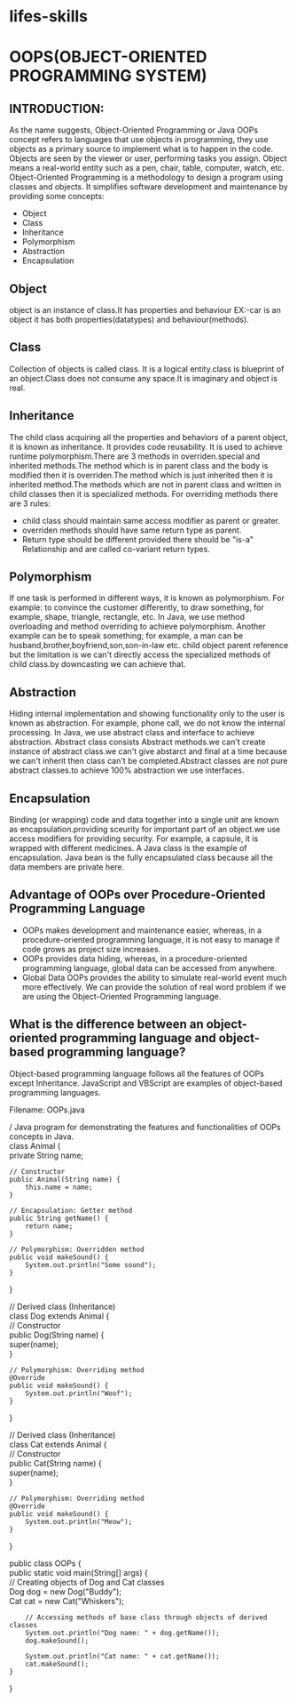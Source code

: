 # lifes-skills

# OOPS(OBJECT-ORIENTED PROGRAMMING SYSTEM)

## INTRODUCTION:
As the name suggests, Object-Oriented Programming or Java OOPs concept refers to languages that use objects in programming, they use objects as a primary source to implement what is to happen in the code. Objects are seen by the viewer or user, performing tasks you assign.
Object means a real-world entity such as a pen, chair, table, computer, watch, etc. Object-Oriented Programming is a methodology to design a program using classes and objects. It simplifies software development and maintenance by providing some concepts:
   * Object
   * Class
   * Inheritance
   * Polymorphism
   * Abstraction
   * Encapsulation
## Object
object is an instance of class.It has properties and behaviour EX:-car is an object it has both properties(datatypes) and behaviour(methods).
## Class
Collection of objects is called class. It is a logical entity.class is blueprint of an object.Class does not consume any space.It is imaginary and object is real.
## Inheritance
The child class acquiring all the properties and behaviors of a parent object, it is known as inheritance. It provides code reusability. It is used to achieve runtime polymorphism.There are 3 methods in overriden.special and inherited methods.The method which is in parent class and the body is modified then it is overriden.The method which is just inherited then it is inherited method.The methods which are not in parent class and written in child classes then it is specialized methods.
For overriding methods there are 3 rules:
* child class should maintain same access modifier as parent or greater.
* overriden methods should have same return type as parent.
* Return type should be different provided there should be "is-a" Relationship and are called co-variant return types. 
## Polymorphism
If one task is performed in different ways, it is known as polymorphism. For example: to convince the customer differently, to draw something, for example, shape, triangle, rectangle, etc.
In Java, we use method overloading and method overriding to achieve polymorphism.
Another example can be to speak something; for example, a man can be husband,brother,boyfriend,son,son-in-law etc.
child object parent reference but the limitation is we can't directly access the specialized methods of child class.by downcasting we can achieve that.
## Abstraction
Hiding internal implementation and showing functionality only to the user is known as abstraction. For example, phone call, we do not know the internal processing.
In Java, we use abstract class and interface to achieve abstraction.
Abstract class consists Abstract methods.we can't create instance of abstract class.we can't give abstarct and final at a time because we can't inherit then class can't be completed.Abstract classes are not pure abstract classes.to achieve 100% abstraction we use interfaces.
## Encapsulation
Binding (or wrapping) code and data together into a single unit are known as encapsulation.providing sceurity for important part of an object.we use access modifiers for providing security. For example, a capsule, it is wrapped with different medicines.
A Java class is the example of encapsulation. Java bean is the fully encapsulated class because all the data members are private here.
## Advantage of OOPs over Procedure-Oriented Programming Language
* OOPs makes development and maintenance easier, whereas, in a procedure-oriented programming language, it is not easy to manage if code grows as project size increases.
*  OOPs provides data hiding, whereas, in a procedure-oriented programming language, global data can be accessed from anywhere.
*  Global Data OOPs provides the ability to simulate real-world event much more effectively. We can provide the solution of real word problem if we are using the Object-Oriented Programming language.
## What is the difference between an object-oriented programming language and object-based programming language?
Object-based programming language follows all the features of OOPs except Inheritance. JavaScript and VBScript are examples of object-based programming languages.

Filename: OOPs.java

/ Java program for demonstrating the features and functionalities of OOPs concepts in Java.  
class Animal {  
    private String name;  
  
    // Constructor  
    public Animal(String name) {  
        this.name = name;  
    }  
  
    // Encapsulation: Getter method  
    public String getName() {  
        return name;  
    }  
  
    // Polymorphism: Overridden method  
    public void makeSound() {  
        System.out.println("Some sound");  
    }  
}  
  
// Derived class (Inheritance)  
class Dog extends Animal {  
    // Constructor  
    public Dog(String name) {  
        super(name);  
    }  
  
    // Polymorphism: Overriding method  
    @Override  
    public void makeSound() {  
        System.out.println("Woof");  
    }  
}  
  
// Derived class (Inheritance)  
class Cat extends Animal {  
    // Constructor  
    public Cat(String name) {  
        super(name);  
    }  
  
    // Polymorphism: Overriding method  
    @Override  
    public void makeSound() {  
        System.out.println("Meow");  
    }  
}  
  
public class OOPs {  
    public static void main(String[] args) {  
        // Creating objects of Dog and Cat classes  
        Dog dog = new Dog("Buddy");  
        Cat cat = new Cat("Whiskers");  
  
        // Accessing methods of base class through objects of derived classes  
        System.out.println("Dog name: " + dog.getName());  
        dog.makeSound();  
  
        System.out.println("Cat name: " + cat.getName());  
        cat.makeSound();  
    }  
}  
